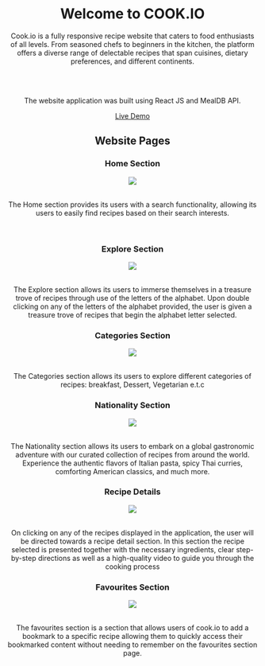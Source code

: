 <h1 align="center"> Welcome to COOK.IO </h1>

<div align="center" >
Cook.io is a fully responsive recipe website that caters to food enthusiasts of all levels. From seasoned chefs to beginners in the kitchen, the platform offers a diverse range of delectable recipes that span cuisines, dietary preferences, and different continents.

  <br><br>
  
The website application was built using React JS and MealDB API.

[Live Demo](https://KiokoEric.github.io/The_Cook.io)
</div>

<h2 align="center"> Website Pages </h2>

<div>
  <h3 align="center" >Home Section</h3>

  <div align="center" >
    <img  src="https://i.postimg.cc/nLDwY5c2/The-Cook-io.jpg"> 

  </div>

  <br>
  
  <p align="center" > The Home section provides its users with a search functionality, allowing its users to easily find recipes based on their search interests. </p>
</div>

<br>

<div>
  <h3 align="center" >Explore Section</h3>

  <div align="center" >
    <img  src="https://i.postimg.cc/XvbJcrwz/Explore-Section.jpg"> 

  </div>

  <br>
  
  <p align="center">The Explore section allows its users to immerse themselves in a treasure trove of recipes through use of the letters of the alphabet. Upon double clicking on any of the letters of the alphabet provided, the user is given a treasure trove of recipes that begin the alphabet letter selected.  </p>
</div>

<div>
  <h3 align="center" >Categories Section</h3>

  <div align="center" >
    <img  src="https://i.postimg.cc/xCxNRLyP/Category-Section.jpg"> 

  </div>

  <br>
  
  <p align="center">The Categories section allows its users to explore different categories of recipes: breakfast, Dessert, Vegetarian e.t.c </p>
</div>

<div>
  <h3 align="center" >Nationality Section</h3>

  <div align="center" >
    <img  src="https://i.postimg.cc/nzHw7f0D/Nationality-Section.jpg"> 

  </div>

  <br>
  <p align="center">The Nationality section allows its users to embark on a global gastronomic adventure with our curated collection of recipes from around the world. Experience the authentic flavors of Italian pasta, spicy Thai curries, comforting American classics, and much more. </p>
  
</div>

<div>
  
<h3 align="center" >Recipe Details</h3>

  <div align="center" >
    <img  src="https://i.postimg.cc/sXbzJ28L/Recipe-Details.jpg"> 

  </div>

  <br>
  <p align="center">On clicking on any of the recipes displayed in the application, the user will be directed towards a recipe detail section. In this section the recipe selected is presented together with the necessary ingredients, clear step-by-step directions as well as a high-quality video to guide you through the cooking process</p>
  
</div>

<div>
  
<h3 align="center" >Favourites Section</h3>

  <div align="center" >
    <img  src="https://i.postimg.cc/qqpPwCwj/Favourites-Section.jpg"> 

  </div>

  <br>
  <p align="center">The favourites section is a section that allows users of cook.io to add a bookmark to a specific recipe allowing them to quickly access their bookmarked content without needing to remember on the favourites section page. </p>
  
</div>




